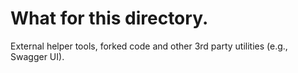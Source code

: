 # What for this directory.
External helper tools, forked code and other 3rd party utilities (e.g., Swagger UI).
